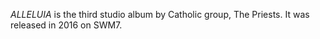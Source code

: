 _ALLELUIA_ is the third studio album by Catholic group, The Priests. It was released in 2016 on SWM7.
